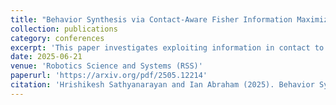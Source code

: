 ```yaml
---
title: "Behavior Synthesis via Contact-Aware Fisher Information Maximization"
collection: publications
category: conferences
excerpt: 'This paper investigates exploiting information in contact to accelerate robot parameter learning process.'
date: 2025-06-21
venue: 'Robotics Science and Systems (RSS)'
paperurl: 'https://arxiv.org/pdf/2505.12214'
citation: 'Hrishikesh Sathyanarayan and Ian Abraham (2025). Behavior Synthesis via Contact-Aware Fisher Information Maximization. In Proceedings of Robotics: Science and Systems (RSS).'
---
```

